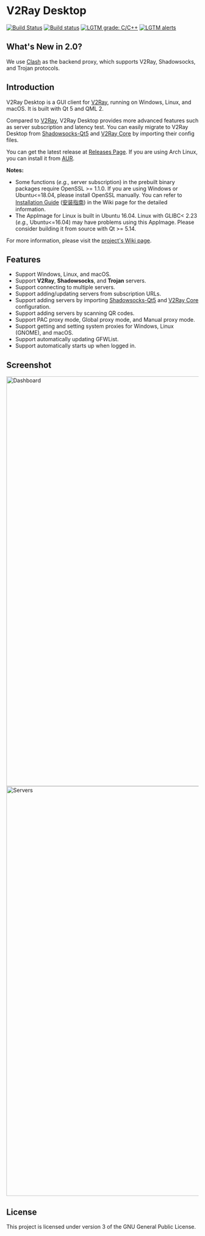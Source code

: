 # V2Ray Desktop

[![Build Status](https://travis-ci.org/Dr-Incognito/V2Ray-Desktop.svg?branch=master)](https://travis-ci.org/Dr-Incognito/V2Ray-Desktop)
[![Build status](https://ci.appveyor.com/api/projects/status/0t07jpv22tf7xpn9?svg=true)](https://ci.appveyor.com/project/Dr-Incognito/V2Ray-Desktop)
[![LGTM grade: C/C++](https://img.shields.io/lgtm/grade/cpp/g/Dr-Incognito/V2Ray-Desktop.svg?logo=lgtm&logoWidth=18)](https://lgtm.com/projects/g/Dr-Incognito/V2Ray-Desktop/context:cpp)
[![LGTM alerts](https://img.shields.io/lgtm/alerts/g/Dr-Incognito/V2Ray-Desktop.svg?logo=lgtm&logoWidth=18)](https://lgtm.com/projects/g/Dr-Incognito/V2Ray-Desktop/alerts/)

## What's New in 2.0?

We use [Clash](https://github.com/Dreamacro/clash) as the backend proxy, which supports V2Ray, Shadowsocks, and Trojan protocols.

## Introduction

V2Ray Desktop is a GUI client for [V2Ray](http://v2ray.com/), running on Windows, Linux, and macOS.
It is built with Qt 5 and QML 2.

Compared to [V2Ray](http://v2ray.com/), V2Ray Desktop provides more advanced features such as server subscription and latency test. You can easily migrate to V2Ray Desktop from [Shadowsocks-Qt5](https://github.com/shadowsocks/shadowsocks-qt5/) and [V2Ray Core](http://v2ray.com/) by importing their config files.

You can get the latest release at [Releases Page](https://github.com/Dr-Incognito/V2Ray-Desktop/releases). If you are using Arch Linux, you can install it from [AUR](https://aur.archlinux.org/packages/v2ray-desktop/).

**Notes:** 
- Some functions (*e.g.,* server subscription) in the prebuilt binary packages require OpenSSL >= 1.1.0. If you are using Windows or Ubuntu<=18.04, please install OpenSSL manually. You can refer to [Installation Guide](https://github.com/Dr-Incognito/V2Ray-Desktop/wiki/Installation) ([安装指南](https://github.com/Dr-Incognito/V2Ray-Desktop/wiki/安装指南)) in the Wiki page for the detailed information.
- The AppImage for Linux is built in Ubuntu 16.04. Linux with GLIBC< 2.23 (*e.g.,* Ubuntu<=16.04) may have problems using this AppImage. Please consider building it from source with Qt >= 5.14.

For more information, please visit the [project's Wiki page](https://github.com/Dr-Incognito/V2Ray-Desktop/wiki).

## Features

- Support Windows, Linux, and macOS.
- Support **V2Ray**, **Shadowsocks**, and **Trojan** servers.
- Support connecting to multiple servers.
- Support adding/updating servers from subscription URLs.
- Support adding servers by importing [Shadowsocks-Qt5](https://github.com/shadowsocks/shadowsocks-qt5/) and [V2Ray Core](http://v2ray.com/) configuration.
- Support adding servers by scanning QR codes.
- Support PAC proxy mode, Global proxy mode, and Manual proxy mode.
- Support getting and setting system proxies for Windows, Linux (GNOME), and macOS.
- Support automatically updating GFWList.
- Support automatically starts up when logged in.

## Screenshot

<img width="1072" alt="Dashboard" src="https://user-images.githubusercontent.com/17879520/73626391-acae8500-4683-11ea-952f-b14dae450e0b.png">

<img width="1072" alt="Servers" src="https://user-images.githubusercontent.com/17879520/78095141-d9bfaf80-7408-11ea-83dc-b4106741676c.png">

## License

This project is licensed under version 3 of the GNU General Public License.
